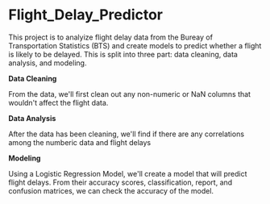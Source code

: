 # Flight_Delay_Predictor

This project is to analyize flight delay data from the Bureay of Transportation Statistics (BTS) and create models to predict whether a flight is likely to be delayed. This is split into three part: data cleaning, data analysis, and modeling. 

**Data Cleaning**

From the data, we'll first clean out any non-numeric or NaN columns that wouldn't affect the flight data. 

**Data Analysis**

After the data has been cleaning, we'll find if there are any correlations among the numberic data and flight delays

**Modeling**

Using a Logistic Regression Model, we'll create a model that will predict flight delays. From their accuracy scores, classification, report, and confusion matrices, we can check the accuracy of the model. 

